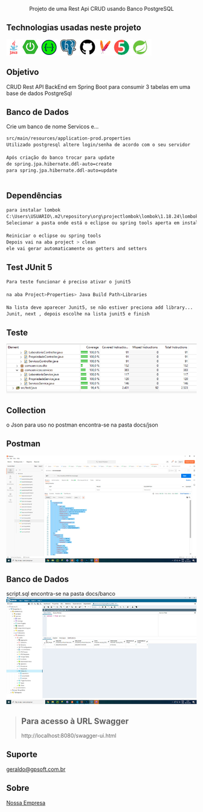 <p align="center">Projeto de uma Rest Api CRUD usando Banco PostgreSQL</p>

<p align="center">

## Technologias usadas neste projeto
<img src="./docs/images/technology.png" alt="Tecnologias usadas" /> 
  
## Objetivo
CRUD Rest API BackEnd em Spring Boot para consumir 3 tabelas em uma base de dados PostgreSql

## Banco de Dados 
Crie um banco de nome Servicos e...

```bash
src/main/resources/application-prod.properties
Utilizado postgresql altere login/senha de acordo com o seu servidor

Após criação do banco trocar para update
de spring.jpa.hibernate.ddl-auto=create
para spring.jpa.hibernate.ddl-auto=update
  
```
  
## Dependências
```bash
para instalar lombok
C:\Users\USUARIO\.m2\repository\org\projectlombok\lombok\1.18.24\lombok-1.18.24.jar
Selecionar a pasta onde está o eclipse ou spring tools aperta em install

Reiniciar o eclipse ou spring tools
Depois vai na aba project > clean
ele vai gerar automaticamente os getters and setters

```
  
## Test JUnit 5
```bash
Para teste funcionar é preciso ativar o junit5

na aba Project>Properties> Java Build Path>Libraries

Na lista deve aparecer Junit5, se não estiver preciona add library...
Junit, next , depois escolhe na lista junit5 e finish
```
  
## Teste
<img src="./docs/images/test.png" alt="testeUnit5" /> 

## Collection
o Json para uso no postman encontra-se na pasta docs/json
  
## Postman
<img src="./docs/images/postman.jpg" alt="Json" /> 
    
## Banco de Dados
script.sql encontra-se na pasta docs/banco
<img src="./docs/images/banco.jpg" alt="BancoPostgre" />   
  
> ## Para acesso à URL Swagger
> http://localhost:8080/swagger-ui.html
  
## Suporte
geraldo@gpsoft.com.br

## Sobre
[Nossa Empresa](https://gpsoft.com.br)
